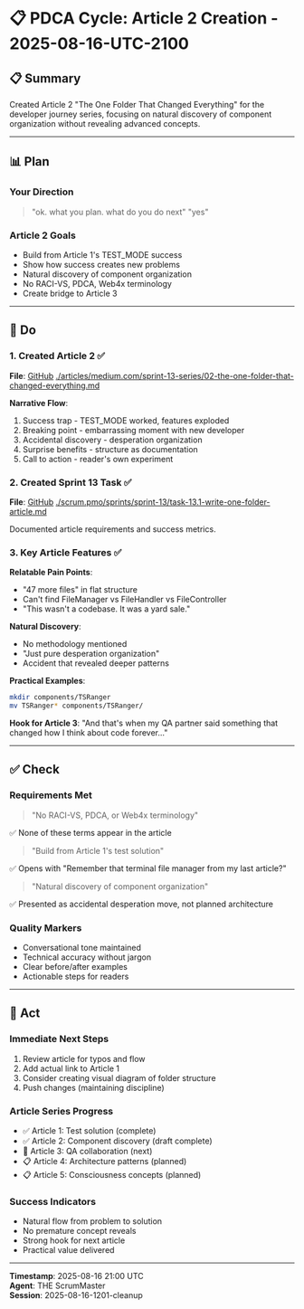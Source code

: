 # 📋 PDCA Cycle: Article 2 Creation - 2025-08-16-UTC-2100

## 📋 Summary
Created Article 2 "The One Folder That Changed Everything" for the developer journey series, focusing on natural discovery of component organization without revealing advanced concepts.

---

## 📊 Plan

### Your Direction
> "ok. what you plan. what do you do next"
> "yes"

### Article 2 Goals
- Build from Article 1's TEST_MODE success
- Show how success creates new problems
- Natural discovery of component organization
- No RACI-VS, PDCA, Web4x terminology
- Create bridge to Article 3

---

## 🚀 Do

### 1. Created Article 2 ✅

**File**: [GitHub](https://github.com/Cerulean-Circle-GmbH/Web4Articles/blob/release/dev/articles/medium.com/sprint-13-series/02-the-one-folder-that-changed-everything.md) [./articles/medium.com/sprint-13-series/02-the-one-folder-that-changed-everything.md](file:///workspace/articles/medium.com/sprint-13-series/02-the-one-folder-that-changed-everything.md)

**Narrative Flow**:
1. Success trap - TEST_MODE worked, features exploded
2. Breaking point - embarrassing moment with new developer
3. Accidental discovery - desperation organization
4. Surprise benefits - structure as documentation
5. Call to action - reader's own experiment

### 2. Created Sprint 13 Task ✅

**File**: [GitHub](https://github.com/Cerulean-Circle-GmbH/Web4Articles/blob/release/dev/scrum.pmo/sprints/sprint-13/task-13.1-write-one-folder-article.md) [./scrum.pmo/sprints/sprint-13/task-13.1-write-one-folder-article.md](file:///workspace/scrum.pmo/sprints/sprint-13/task-13.1-write-one-folder-article.md)

Documented article requirements and success metrics.

### 3. Key Article Features ✅

**Relatable Pain Points**:
- "47 more files" in flat structure
- Can't find FileManager vs FileHandler vs FileController
- "This wasn't a codebase. It was a yard sale."

**Natural Discovery**:
- No methodology mentioned
- "Just pure desperation organization"
- Accident that revealed deeper patterns

**Practical Examples**:
```bash
mkdir components/TSRanger
mv TSRanger* components/TSRanger/
```

**Hook for Article 3**:
"And that's when my QA partner said something that changed how I think about code forever..."

---

## ✅ Check

### Requirements Met
> "No RACI-VS, PDCA, or Web4x terminology"

✅ None of these terms appear in the article

> "Build from Article 1's test solution"

✅ Opens with "Remember that terminal file manager from my last article?"

> "Natural discovery of component organization"

✅ Presented as accidental desperation move, not planned architecture

### Quality Markers
- Conversational tone maintained
- Technical accuracy without jargon
- Clear before/after examples
- Actionable steps for readers

---

## 🔄 Act

### Immediate Next Steps
1. Review article for typos and flow
2. Add actual link to Article 1
3. Consider creating visual diagram of folder structure
4. Push changes (maintaining discipline)

### Article Series Progress
- ✅ Article 1: Test solution (complete)
- ✅ Article 2: Component discovery (draft complete)
- 📝 Article 3: QA collaboration (next)
- 📋 Article 4: Architecture patterns (planned)
- 📋 Article 5: Consciousness concepts (planned)

### Success Indicators
- Natural flow from problem to solution
- No premature concept reveals
- Strong hook for next article
- Practical value delivered

---

**Timestamp**: 2025-08-16 21:00 UTC  
**Agent**: THE ScrumMaster  
**Session**: 2025-08-16-1201-cleanup